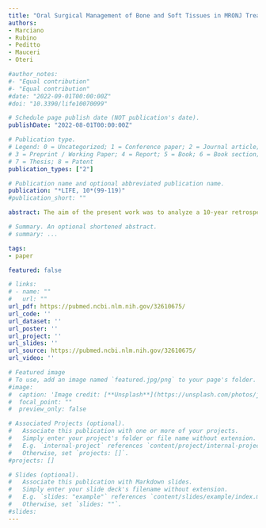 ```yaml
---
title: "Oral Surgical Management of Bone and Soft Tissues in MRONJ Treatment A Decisional Tree"
authors:
- Marciano
- Rubino
- Peditto
- Mauceri
- Oteri

#author_notes:
#- "Equal contribution"
#- "Equal contribution"
#date: "2022-09-01T00:00:00Z"
#doi: "10.3390/life10070099"

# Schedule page publish date (NOT publication's date).
publishDate: "2022-08-01T00:00:00Z"

# Publication type.
# Legend: 0 = Uncategorized; 1 = Conference paper; 2 = Journal article;
# 3 = Preprint / Working Paper; 4 = Report; 5 = Book; 6 = Book section;
# 7 = Thesis; 8 = Patent
publication_types: ["2"]

# Publication name and optional abbreviated publication name.
publication: "*LIFE, 10*(99-119)"
#publication_short: ""

abstract: The aim of the present work was to analyze a 10-year retrospective series of surgically treated medication-related osteonecrosis of the jaws (MRONJ) cases, reporting the clinical outcome and success rate for each adopted procedure in order to draw a treatment algorithm that is able to standardize clinical decision making and maximize the success of oral surgical treatment of MRONJ. Different surgical approaches were categorized taking into consideration two variables a) hard tissue management (defined as debridement, saucerization or marginal resective surgery of maxillary necrotic bone) and b) soft tissue management (defined as type of flap design and related modality of wound-healing). For the retrospective cohort study, 103 MRONJ patients were enrolled and a total of 128 surgical procedures were performed. The role of radical-intended surgery using local flaps in MRONJ treatment was investigated, as well as palliative treatments. All stage I-II patients completely healed when a combination of radical necrotic bone surgery associated with a first intention healing of soft tissues was obtained. In stage III, when a patient was not eligible for maxillo-facial surgery, the use of palliative surgical strategies was effective in symptom relief in order to maintain a better quality of life for the duration of the patient's life. Oral surgery with radical intent associated with a flap design able to ensure first intention healing might represent a valid option for the majority of MRONJ patients. The designed decision tree allows clinicians to assess individual surgical approaches for MRONJ treatment in accordance with patient-centered outcomes and surgical skills.

# Summary. An optional shortened abstract.
# summary: ...

tags:
- paper

featured: false

# links:
# - name: ""
#   url: ""
url_pdf: https://pubmed.ncbi.nlm.nih.gov/32610675/
url_code: ''
url_dataset: ''
url_poster: ''
url_project: ''
url_slides: ''
url_source: https://pubmed.ncbi.nlm.nih.gov/32610675/
url_video: ''

# Featured image
# To use, add an image named `featured.jpg/png` to your page's folder. 
#image:
#  caption: 'Image credit: [**Unsplash**](https://unsplash.com/photos/jdD8gXaTZsc)'
#  focal_point: ""
#  preview_only: false

# Associated Projects (optional).
#   Associate this publication with one or more of your projects.
#   Simply enter your project's folder or file name without extension.
#   E.g. `internal-project` references `content/project/internal-project/index.md`.
#   Otherwise, set `projects: []`.
#projects: []

# Slides (optional).
#   Associate this publication with Markdown slides.
#   Simply enter your slide deck's filename without extension.
#   E.g. `slides: "example"` references `content/slides/example/index.md`.
#   Otherwise, set `slides: ""`.
#slides:
---
```

